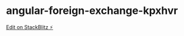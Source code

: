 # angular-foreign-exchange-kpxhvr

[Edit on StackBlitz ⚡️](https://stackblitz.com/edit/angular-foreign-exchange-kpxhvr)